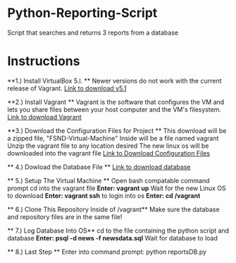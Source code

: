 # Python-Reporting-Script
Script that searches and returns 3 reports from a database

# Instructions 
**1.) Install VirtualBox 5.l. **
    Newer versions do not work with the current release of Vagrant.
    [Link to download v5.1](]https://www.virtualbox.org/wiki/Download_Old_Builds_5_1)
    
**2.) Install Vagrant **
    Vagrant is the software that configures the VM and lets you share files between your host computer 
    and the VM's filesystem.
    [Link to download Vagrant](https://www.vagrantup.com/downloads.html)
    
**3.) Download the Configuration Files for Project **
    This download will be a zipped file, "FSND-Virtual-Machine" 
    Inside will be a file named vagrant
    Unzip the vagrant file to any location desired
    The new linux os will be downloaded into the vagrant file
    [Link to Download Configuration Files](https://d17h27t6h515a5.cloudfront.net/topher/2017/August/59822701_fsnd-virtual-machine/fsnd-virtual-machine.zip)

** 4.) Dowload the Database File **
    [Link to download database](https://d17h27t6h515a5.cloudfront.net/topher/2016/August/57b5f748_newsdata/newsdata.zip)
    
** 5.) Setup The Virtual Machine **
    Open bash compatable command prompt
    cd into the vagrant file 
    **Enter: vagrant up**
    Wait for the new Linux OS to download
    **Enter: vagrant ssh** to login into os
    **Enter: cd /vagrant**

** 6.) Clone This Repository Inside of /vagrant**
    Make sure the database and repository files are in the same file!
   
** 7.) Log Database Into OS**
    cd to the file containing the python script and database 
    **Enter: psql -d news -f newsdata.sql**
    Wait for database to load
    
** 8.) Last Step **
    Enter into command prompt: python reportsDB.py
    
    
